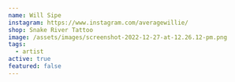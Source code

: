 ```yaml
---
name: Will Sipe
instagram: https://www.instagram.com/averagewillie/
shop: Snake River Tattoo
image: /assets/images/screenshot-2022-12-27-at-12.26.12-pm.png
tags:
  - artist
active: true
featured: false
---
```


